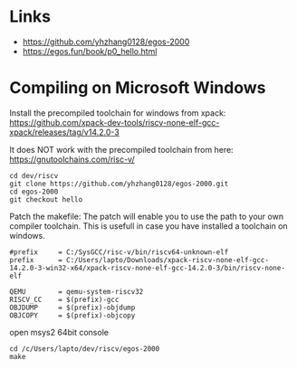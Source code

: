 # Links
- https://github.com/yhzhang0128/egos-2000
- https://egos.fun/book/p0_hello.html

# Compiling on Microsoft Windows
Install the precompiled toolchain for windows from xpack:
https://github.com/xpack-dev-tools/riscv-none-elf-gcc-xpack/releases/tag/v14.2.0-3

It does NOT work with the precompiled toolchain from here:
https://gnutoolchains.com/risc-v/

```
cd dev/riscv
git clone https://github.com/yhzhang0128/egos-2000.git
cd egos-2000
git checkout hello
```

Patch the makefile:
The patch will enable you to use the path to your own compiler toolchain.
This is usefull in case you have installed a toolchain on windows.

```
#prefix		= C:/SysGCC/risc-v/bin/riscv64-unknown-elf
prefix 		= C:/Users/lapto/Downloads/xpack-riscv-none-elf-gcc-14.2.0-3-win32-x64/xpack-riscv-none-elf-gcc-14.2.0-3/bin/riscv-none-elf

QEMU        = qemu-system-riscv32
RISCV_CC    = $(prefix)-gcc
OBJDUMP     = $(prefix)-objdump
OBJCOPY     = $(prefix)-objcopy
```

open msys2 64bit console

```
cd /c/Users/lapto/dev/riscv/egos-2000
make
```